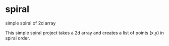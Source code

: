 # spiral
simple spiral of 2d array

This simple spiral project takes a 2d array and creates a list of points (x,y) in spiral order.
